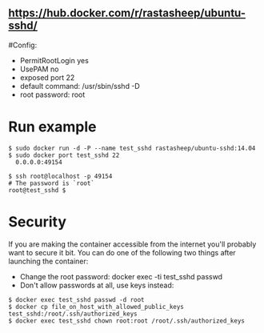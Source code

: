 
## https://hub.docker.com/r/rastasheep/ubuntu-sshd/

#Config:

* PermitRootLogin yes
* UsePAM no
* exposed port 22
* default command: /usr/sbin/sshd -D
* root password: root

# Run example
````
$ sudo docker run -d -P --name test_sshd rastasheep/ubuntu-sshd:14.04
$ sudo docker port test_sshd 22
  0.0.0.0:49154

$ ssh root@localhost -p 49154
# The password is `root`
root@test_sshd $
````

# Security
If you are making the container accessible from the internet you'll probably want to secure it bit.
You can do one of the following two things after launching the container:

* Change the root password: docker exec -ti test_sshd passwd
* Don't allow passwords at all, use keys instead:
````
$ docker exec test_sshd passwd -d root
$ docker cp file_on_host_with_allowed_public_keys test_sshd:/root/.ssh/authorized_keys
$ docker exec test_sshd chown root:root /root/.ssh/authorized_keys
````